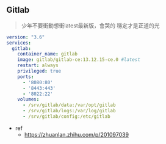 ## Gitlab

> 少年不要衝動想衝latest最新版，會哭的
> 穩定才是正道的光 
``` yaml 
version: "3.6"
services:
  gitlab:
    container_name: gitlab
    image: gitlab/gitlab-ce:13.12.15-ce.0 #latest
    restart: always
    privileged: true
    ports:
      - '8080:80'
      - '8443:443'
      - '8022:22'
    volumes:
      - /srv/gitlab/data:/var/opt/gitlab
      - /srv/gitlab/logs:/var/log/gitlab
      - /srv/gitlab/config:/etc/gitlab
```
<!--
# environment:
#   - GITLAB_ROOT_PASSWORD=<<password>>
#   - GITLAB_ROOT_EMAIL=administrator@orange.home 
-->
- ref
  - https://zhuanlan.zhihu.com/p/201097039